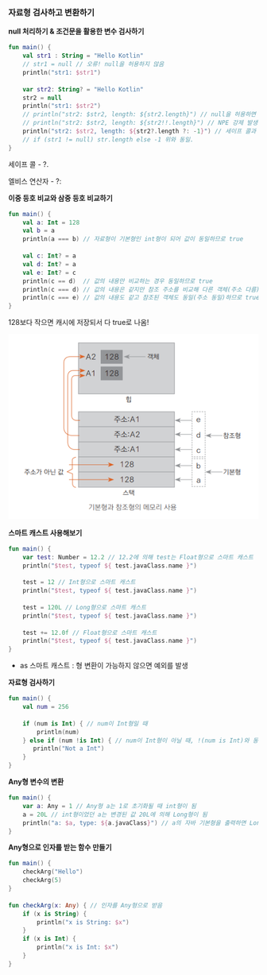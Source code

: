 ### 자료형 검사하고 변환하기

**null 처리하기 & 조건문을 활용한 변수 검사하기**

```kotlin
fun main() {
    val str1 : String = "Hello Kotlin"
    // str1 = null // 오류! null을 허용하지 않음
    println("str1: $str1")

    var str2: String? = "Hello Kotlin"
    str2 = null
    println("str1: $str2")
    // println("str2: $str2, length: ${str2.length}") // null을 허용하면 실행될 수 없음
    // println("str2: $str2, length: ${str2!!.length}") // NPE 강제 발생 jdk version 11 -> compile error
    println("str2: $str2, length: ${str2?.length ?: -1}") // 세이프 콜과 엘비스 연산자 활용
    // if (str1 != null) str.length else -1 위와 동일.
}
```

세이프 콜 - ?.

엘비스 연산자 - ?:

**이중 등호 비교와 삼중 등호 비교하기**

```kotlin
fun main() {
    val a: Int = 128
    val b = a
    println(a === b) // 자료형이 기본형인 int형이 되어 값이 동일하므로 true

    val c: Int? = a
    val d: Int? = a
    val e: Int? = c
    println(c == d)  // 값의 내용만 비교하는 경우 동일하므로 true
    println(c === d) // 값의 내용은 같지만 참조 주소를 비교해 다른 객체(주소 다름)이므로 false
    println(c === e) // 값의 내용도 같고 참조된 객체도 동일(주소 동일)하므로 true
}
```
128보다 작으면 캐시에 저장되서 다 true로 나옴!

<img src="./static/Untitled%20(9).png" alt="09">

**스마트 캐스트 사용해보기**

```kotlin
fun main() {
    var test: Number = 12.2 // 12.2에 의해 test는 Float형으로 스마트 캐스트
    println("$test, typeof ${ test.javaClass.name }")

    test = 12 // Int형으로 스마트 캐스트
    println("$test, typeof ${ test.javaClass.name }")

    test = 120L // Long형으로 스마트 캐스트
    println("$test, typeof ${ test.javaClass.name }")

    test += 12.0f // Float형으로 스마트 캐스트
    println("$test, typeof ${ test.javaClass.name }")
}
```

+ as 스마트 캐스트 : 형 변환이 가능하지 않으면 예외를 발생

**자료형 검사하기**

```kotlin
fun main() {
    val num = 256

    if (num is Int) { // num이 Int형일 때
        println(num)
    } else if (num !is Int) { // num이 Int형이 아닐 때, !(num is Int)와 동일
       println("Not a Int")
    }
}
```

**Any형 변수의 변환**

```kotlin
fun main() {
    var a: Any = 1 // Any형 a는 1로 초기화될 때 int형이 됨
    a = 20L // int형이었던 a는 변경된 값 20L에 의해 Long형이 됨
    println("a: $a, type: ${a.javaClass}") // a의 자바 기본형을 출력하면 Long이 나옴
}
```

**Any형으로 인자를 받는 함수 만들기**

```kotlin
fun main() {
    checkArg("Hello")
    checkArg(5)
}

fun checkArg(x: Any) { // 인자를 Any형으로 받음
    if (x is String) {
        println("x is String: $x")
    }
    if (x is Int) {
        println("x is Int: $x")
    }
}
```
